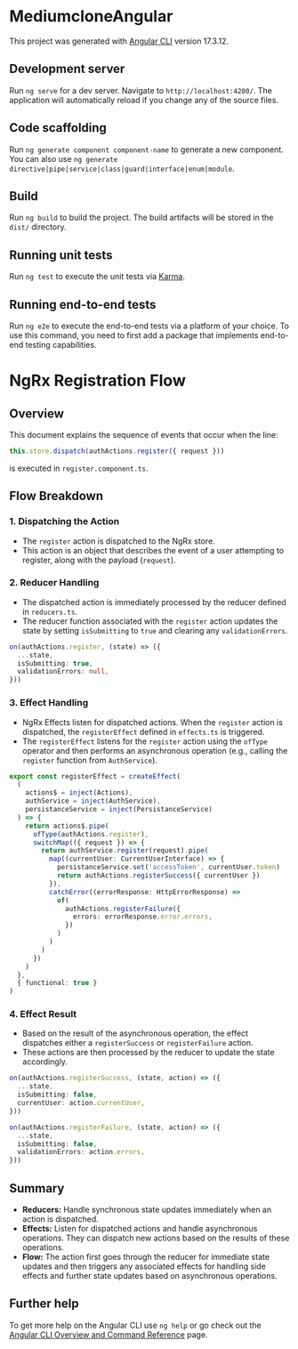 # MediumcloneAngular

This project was generated with [Angular CLI](https://github.com/angular/angular-cli) version 17.3.12.

## Development server

Run `ng serve` for a dev server. Navigate to `http://localhost:4200/`. The application will automatically reload if you change any of the source files.

## Code scaffolding

Run `ng generate component component-name` to generate a new component. You can also use `ng generate directive|pipe|service|class|guard|interface|enum|module`.

## Build

Run `ng build` to build the project. The build artifacts will be stored in the `dist/` directory.

## Running unit tests

Run `ng test` to execute the unit tests via [Karma](https://karma-runner.github.io).

## Running end-to-end tests

Run `ng e2e` to execute the end-to-end tests via a platform of your choice. To use this command, you need to first add a package that implements end-to-end testing capabilities.

# NgRx Registration Flow

## Overview
This document explains the sequence of events that occur when the line:

```typescript
this.store.dispatch(authActions.register({ request }))
```

is executed in `register.component.ts`.

## Flow Breakdown

### 1. Dispatching the Action
- The `register` action is dispatched to the NgRx store.
- This action is an object that describes the event of a user attempting to register, along with the payload (`request`).

### 2. Reducer Handling
- The dispatched action is immediately processed by the reducer defined in `reducers.ts`.
- The reducer function associated with the `register` action updates the state by setting `isSubmitting` to `true` and clearing any `validationErrors`.

```typescript
on(authActions.register, (state) => ({
  ...state,
  isSubmitting: true,
  validationErrors: null,
}))
```

### 3. Effect Handling
- NgRx Effects listen for dispatched actions. When the `register` action is dispatched, the `registerEffect` defined in `effects.ts` is triggered.
- The `registerEffect` listens for the `register` action using the `ofType` operator and then performs an asynchronous operation (e.g., calling the `register` function from `AuthService`).

```typescript
export const registerEffect = createEffect(
  (
    actions$ = inject(Actions),
    authService = inject(AuthService),
    persistanceService = inject(PersistanceService)
  ) => {
    return actions$.pipe(
      ofType(authActions.register),
      switchMap(({ request }) => {
        return authService.register(request).pipe(
          map((currentUser: CurrentUserInterface) => {
            persistanceService.set('accessToken', currentUser.token)
            return authActions.registerSuccess({ currentUser })
          }),
          catchError((errorResponse: HttpErrorResponse) =>
            of(
              authActions.registerFailure({
                errors: errorResponse.error.errors,
              })
            )
          )
        )
      })
    )
  },
  { functional: true }
)
```

### 4. Effect Result
- Based on the result of the asynchronous operation, the effect dispatches either a `registerSuccess` or `registerFailure` action.
- These actions are then processed by the reducer to update the state accordingly.

```typescript
on(authActions.registerSuccess, (state, action) => ({
  ...state,
  isSubmitting: false,
  currentUser: action.currentUser,
}))

on(authActions.registerFailure, (state, action) => ({
  ...state,
  isSubmitting: false,
  validationErrors: action.errors,
}))
```

## Summary
- **Reducers:** Handle synchronous state updates immediately when an action is dispatched.
- **Effects:** Listen for dispatched actions and handle asynchronous operations. They can dispatch new actions based on the results of these operations.
- **Flow:** The action first goes through the reducer for immediate state updates and then triggers any associated effects for handling side effects and further state updates based on asynchronous operations.


## Further help

To get more help on the Angular CLI use `ng help` or go check out the [Angular CLI Overview and Command Reference](https://angular.io/cli) page.

